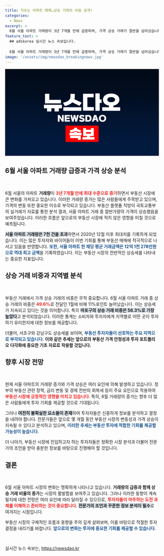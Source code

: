 ```yaml
---
title: 치솟는 아파트 매매…상승 거래의 비밀 공개!
categories:
  - News
excerpt: >
  6월 서울 아파트 거래량이 3년 7개월 만에 급증하며, 가격 상승 거래가 절반을 넘어섰습니다! 마포구가 가장 두드러진 상승률을 기록하며, 평균 거래금액도 역대 최고를 기록했습니다. 클릭해 자세한 내용을 확인하세요!
feature_text: >
  ## adskorea 실시간 뉴스 속보입니다.

  6월 서울 아파트 거래량이 3년 7개월 만에 급증하며, 가격 상승 거래가 절반을 넘어섰습니다! 마포구가 가장 두드러진 상승률을 기록하며, 평균 거래금액도 역대 최고를 기록했습니다. 클릭해 자세한 내용을 확인하세요!
image: '/assets/img/newsdao_breakingnews.jpg'
---
```


<p><img src="/assets/img/newsdao_breakingnews.jpg" alt="adskorea 속보" /></p>

<h2 data-ke-size="size26">6월 서울 아파트 거래량 급증과 가격 상승 분석</h2>

<p data-ke-size="size16">&nbsp;</p>

<p>6월 서울의 아파트 <b>거래량</b>이 <b><span style="color: #ee2323;">3년 7개월 만에 최대 수준으로 증가</span></b>하면서 부동산 시장에 큰 변화를 가져오고 있습니다. 이러한 거래량 증가는 많은 사람들에게 주목받고 있으며, 가격의 변동 또한 중요한 이슈로 부각되고 있습니다. 부동산 플랫폼 직방이 국토교통부의 실거래가 자료를 통한 분석 결과, 서울 아파트 거래 중 절반가량의 가격이 상승했음을 보여주었습니다. 이러한 흐름은 앞으로의 부동산 시장에 적지 않은 영향을 미칠 것으로 예측됩니다.</p>

<p><b><span style="background-color: #21538527;">서울 아파트 거래량은 7천 건을 초과</span></b>하면서 2020년 12월 이후 최대치를 기록하게 되었습니다. 이는 많은 투자자와 바이어들이 이번 기회를 통해 부동산 매매에 적극적으로 나서고 있음을 반영합니다. <b><span style="color: #1a5490;">또한, 서울 아파트 한 채당 평균 거래금액은 12억 1천 278만원으로 역대 최고 금액</span></b>을 기록하였습니다. 이는 부동산 시장의 전반적인 상승세를 나타내는 중요한 지표입니다.</p>

<h2 data-ke-size="size26">상승 거래 비중과 지역별 분석</h2>

<p data-ke-size="size16">&nbsp;</p>

<p>부동산 거래에서 가격 상승 거래의 비중은 무척 중요합니다. 6월 서울 아파트 거래 중 상승 거래의 비중은 <b><span style="color: #ee2323;">49.6%</b></span>로 전달인 1월에 비해 11%포인트 늘어났습니다. 이는 상승세가 지속되고 있다는 것을 의미합니다. 특히 <b><span style="background-color: #21538527;">마포구의 상승 거래 비중은 56.3%로 가장 높았다</span></b>고 분석되었습니다. 이러한 통계는 소비자와 투자자에게 지역별로 어떤 곳이 투자하기 유리한지에 대한 정보를 제공합니다.</p>

<p>더불어, 서초구와 강남구도 상승세를 보이며, <b><span style="color: #1a5490;">부동산 투자자들이 선호하는 주요 지역으로 부각되고 있습니다</span></b>. <b>이와 같은 추세는 앞으로의 부동산 가격 안정성과 투자 포트폴리오 다각화에 중요한 기초 자료로 작용할 것입니다.</b></p>

<h2 data-ke-size="size26">향후 시장 전망</h2>

<p data-ke-size="size16">&nbsp;</p>

<p>현재 서울 아파트의 거래량 증가와 가격 상승은 여러 요인에 의해 발생하고 있습니다. 정부의 부동산 관련 정책, 금리 변동 및 경제 전반의 회복세 등이 주요 요인으로 작용하여 <b><span style="color: #ee2323;">부동산 시장에 긍정적인 영향을 미치고 있습니다</span></b>. 특히, 6월 거래량의 증가는 향후 더 많은 사람들에게 투자 기회를 제공할 것으로 기대됩니다.</p>

<p>그러나 <b><span style="background-color: #21538527;">여전히 불확실한 요소들이 존재</span></b>하여 투자자들은 신중하게 정보를 분석하고 결정을 내려야 합니다. 전문가들은 앞으로 몇 개월 동안 부동산 시장의 변동성과 가격 상승이 지속될 수 있다고 분석하고 있으며, <b><span style="color: #1a5490;">이러한 추세는 부동산 투자에 적합한 기회를 제공할 가능성이 높습니다</span></b>. </p>

<p>더 나아가, 부동산 시장에 진입하고자 하는 투자자들은 정확한 시장 분석과 더불어 전문가의 조언을 받아 충분한 정보를 바탕으로 진행해야 할 것입니다. </p>

<h2 data-ke-size="size26">결론</h2>

<p data-ke-size="size16">&nbsp;</p>

<p>6월 서울 아파트 시장의 변화는 명확하게 나타나고 있습니다. <b>거래량의 급증과 함께 상승 거래 비율의 증가</b>는 시장의 활발함을 보여주고 있습니다. 그러나 이러한 동향이 계속될지에 대한 전망은 여러 요인에 따라 달라질 수 있으므로, <b><span style="color: #ee2323;">투자자들이 마주하는 도전 과제를 이해하고 준비하는 것이 중요합니다</span></b>. <b><span style="background-color: #21538527;">전문가의 조언과 꾸준한 정보 분석이 필수</span></b>로 여겨지는 시점입니다. </p>

<p>부동산 시장의 구체적인 흐름과 동향을 주의 깊게 살펴보며, 이를 바탕으로 적절한 투자 결정을 내리기를 바랍니다. <b><span style="color: #1a5490;">앞으로의 변화는 투자에 중요한 기회를 제공할 수 있습니다</span></b>. </p>

<p data-ke-size="size16">&nbsp;</p>
실시간 뉴스 속보는, <a href="https://newsdao.kr" rel="dofollow">https://newsdao.kr</a>


